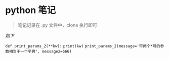 # python 笔记

> 笔记记录在 .py 文件中，clone 执行即可

*如下*

`def print_params_2(**kw):`
`print(kw)`
`print_params_2(message='带两个*号的参数相当于一个字典', message2=666)`
